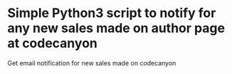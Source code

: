 # Simple Python3 script to notify for any new sales made on author page at codecanyon
Get email notification for new sales made on codecanyon
